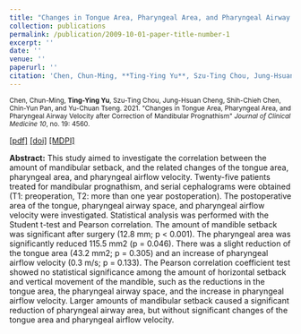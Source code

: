 ```yaml
---
title: "Changes in Tongue Area, Pharyngeal Area, and Pharyngeal Airway Velocity after Correction of Mandibular Prognathism"
collection: publications
permalink: /publication/2009-10-01-paper-title-number-1
excerpt: ''
date: ''
venue: ''
paperurl: ''
citation: 'Chen, Chun-Ming, **Ting-Ying Yu**, Szu-Ting Chou, Jung-Hsuan Cheng, Shih-Chieh Chen, Chin-Yun Pan, and Yu-Chuan Tseng. 2021. "Changes in Tongue Area, Pharyngeal Area, and Pharyngeal Airway Velocity after Correction of Mandibular Prognathism" <i>Journal of Clinical Medicine 10</i>, no. 19: 4560.'
---
```


<sub>Chen, Chun-Ming, **Ting-Ying Yu**, Szu-Ting Chou, Jung-Hsuan Cheng, Shih-Chieh Chen, Chin-Yun Pan, and Yu-Chuan Tseng. 2021. "Changes in Tongue Area, Pharyngeal Area, and Pharyngeal Airway Velocity after Correction of Mandibular Prognathism" <i>Journal of Clinical Medicine 10</i>, no. 19: 4560. </sub> 

[[pdf]](https://www.mdpi.com/2077-0383/10/19/4560/pdf?version=1633009201) [[doi]](https://doi.org/10.3390/jcm10194560) [[MDPI]](https://www.mdpi.com/2077-0383/10/19/4560/htm)

**Abstract:** This study aimed to investigate the correlation between the amount of mandibular setback, and the related changes of the tongue area, pharyngeal area, and pharyngeal airflow velocity. Twenty-five patients treated for mandibular prognathism, and serial cephalograms were obtained (T1: preoperation, T2: more than one year postoperation). The postoperative area of the tongue, pharyngeal airway space, and pharyngeal airflow velocity were investigated. Statistical analysis was performed with the Student t-test and Pearson correlation. The amount of mandible setback was significant after surgery (12.8 mm; p < 0.001). The pharyngeal area was significantly reduced 115.5 mm2 (p = 0.046). There was a slight reduction of the tongue area (43.2 mm2; p = 0.305) and an increase of pharyngeal airflow velocity (0.3 m/s; p = 0.133). The Pearson correlation coefficient test showed no statistical significance among the amount of horizontal setback and vertical movement of the mandible, such as the reductions in the tongue area, the pharyngeal airway space, and the increase in pharyngeal airflow velocity. Larger amounts of mandibular setback caused a significant reduction of pharyngeal airway area, but without significant changes of the tongue area and pharyngeal airflow velocity.



<!-- <sub>Chen, Chun-Ming, **Ting-Ying Yu**, Szu-Ting Chou, Jung-Hsuan Cheng, Shih-Chieh Chen, Chin-Yun Pan, and Yu-Chuan Tseng. 2021. "Changes in Tongue Area, Pharyngeal Area, and Pharyngeal Airway Velocity after Correction of Mandibular Prognathism" <i>Journal of Clinical Medicine 10</i>, no. 19: 4560. </sub> -->

